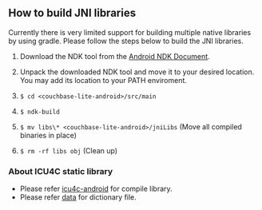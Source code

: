 ## How to build JNI libraries

Currently there is very limited support for building multiple native libraries by using gradle. Please follow the steps below to build the JNI libraries.

1. Download the NDK tool from the [Android NDK Document](https://developer.android.com/tools/sdk/ndk/index.html).

2. Unpack the downloaded NDK tool and move it to your desired location. You may add its location to your PATH enviroment.

3. `$ cd <couchbase-lite-android>/src/main`

4. `$ ndk-build`

5. `$ mv libs\* <couchbase-lite-android>/jniLibs` (Move all compiled binaries in place)

6. `$ rm -rf libs obj` (Clean up)

### About ICU4C static library
* Please refer [icu4c-android](https://github.com/couchbaselabs/icu4c-android) for compile library.
* Please refer [data](https://github.com/couchbaselabs/icu4c-android) for dictionary file.
